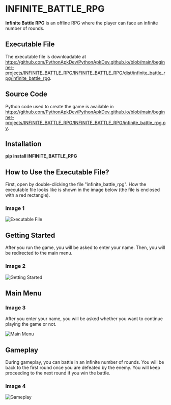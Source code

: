 # INFINITE_BATTLE_RPG

**Infinite Battle RPG** is an offline RPG where the player can face an infinite number of rounds.

## Executable File

The executable file is downloadable at 
https://github.com/PythonApkDev/PythonApkDev.github.io/blob/main/beginner-projects/INFINITE_BATTLE_RPG/INFINITE_BATTLE_RPG/dist/infinite_battle_rpg/infinite_battle_rpg.

## Source Code

Python code used to create the game is available in 
https://github.com/PythonApkDev/PythonApkDev.github.io/blob/main/beginner-projects/INFINITE_BATTLE_RPG/INFINITE_BATTLE_RPG/infinite_battle_rpg.py.

## Installation

**pip install INFINITE_BATTLE_RPG**

## How to Use the Executable File?

First, open by double-clicking the file "infinite_battle_rpg". 
How the executable file looks like is shown in the image below (the file is enclosed with a red rectangle).

### Image 1

![Executable File](images/Executable%20File.png)

## Getting Started

After you run the game, you will be asked to enter your name. Then, you will be redirected to the main menu.

### Image 2

![Getting Started](images/Getting%20Started.png)

## Main Menu

### Image 3

After you enter your name, you will be asked whether you want to continue playing the game or not.

![Main Menu](images/Main%20Menu.png)

## Gameplay

During gameplay, you can battle in an infinite number of rounds. You will be back to the first round once you are 
defeated by the enemy. You will keep proceeding to the next round if you win the battle.

### Image 4

![Gameplay](images/Gameplay.png)
